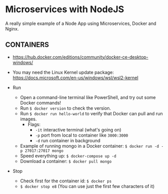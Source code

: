 # Microservices with NodeJS

A really simple example of a Node App using Microservices, Docker and Nginx.

## CONTAINERS

- https://hub.docker.com/editions/community/docker-ce-desktop-windows/
- You may need the Linux Kernel update package:
  https://docs.microsoft.com/en-us/windows/wsl/wsl2-kernel

- Run
  - Open a command-line terminal like PowerShell, and try out some Docker commands!
  - Run `$ docker version` to check the version.
  - Run `$ docker run hello-world` to verify that Docker can pull and run images.
    - Flags:
      - `-it` interactive terminal (what's going on)
      - `-p` port from local to container like `3000:3000`
      - `-d` run container in background
  - Example of running mongo in a Docker container: `$ docker run -d -p 27017:27017 mongo`
  - Speed everything up: `$ docker-compose up -d`
  - Download a container: `$ docker pull mongo`
- Stop
  - Check first for the container id: `$ docker ps`
  - `$ docker stop e8` (You can use just the first few characters of it)
